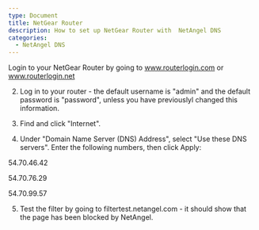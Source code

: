 ```yaml
---
type: Document
title: NetGear Router
description: How to set up NetGear Router with  NetAngel DNS
categories:
  - NetAngel DNS
---
```

 Login to your NetGear Router by going to www.routerlogin.com or www.routerlogin.net 



2. Log in to your router - the default username is "admin" and the default password is "password", unless you have previouslyl changed this information. 



3. Find and click "Internet". 



4. Under "Domain Name Server (DNS) Address", select "Use these DNS servers". Enter the following numbers, then click Apply:

54.70.46.42

54.70.76.29

54.70.99.57

5. Test the filter by going to filtertest.netangel.com - it should show that the page has been blocked by NetAngel.
